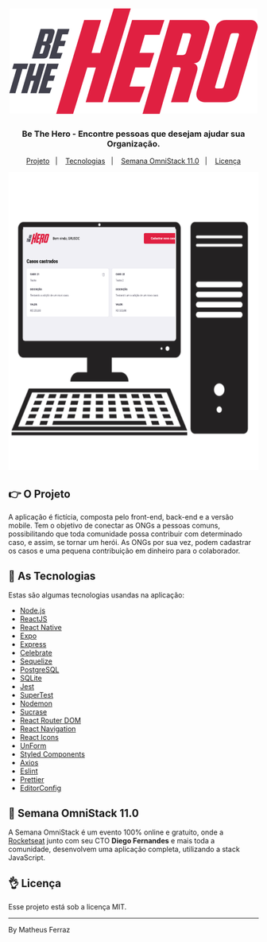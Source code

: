 <h1 align="center">
  <img src="https://github.com/MatheusFerrazz/be_the_hero/blob/master/.files/logo.svg" alt="Be The Hero">
</h1>

<h3 align="center">
  Be The Hero - Encontre pessoas que desejam ajudar sua Organização.
</h3>

<p align="center">
  <a href="#%EF%B8%8F-projeto">Projeto</a>&nbsp;&nbsp;&nbsp;|&nbsp;&nbsp;&nbsp;
  <a href="#-tecnologias">Tecnologias</a>&nbsp;&nbsp;&nbsp;|&nbsp;&nbsp;&nbsp;
  <a href="#-semana-omnistack-110">Semana OmniStack 11.0</a>&nbsp;&nbsp;&nbsp;|&nbsp;&nbsp;&nbsp;
  <a href="#-licença">Licença</a>
</p>
<div align="center">
<img width="600" height="600" alt="Layout" src="https://github.com/MatheusFerrazz/be_the_hero/blob/master/.files/img_web.png">
</div>

## 👉 O Projeto

A aplicação é fictícia, composta pelo front-end, back-end e a versão mobile. Tem o objetivo de conectar as ONGs a pessoas comuns, possibilitando que toda comunidade possa contribuir com determinado caso, e assim, se tornar um herói. 
As ONGs por sua vez, podem cadastrar os casos e uma pequena contribuição em dinheiro para o colaborador.

## 🙌 As Tecnologias

Estas são algumas tecnologias usandas na aplicação:

- [Node.js](https://nodejs.org/en/)
- [ReactJS](https://reactjs.org/)
- [React Native](https://reactnative.dev/)
- [Expo](https://expo.io/)
- [Express](https://expressjs.com/pt-br/)
- [Celebrate](https://github.com/arb/celebrate)
- [Sequelize](https://sequelize.org/)
- [PostgreSQL](https://www.postgresql.org/)
- [SQLite](https://www.sqlite.org/)
- [Jest](https://jestjs.io/)
- [SuperTest](https://github.com/visionmedia/supertest)
- [Nodemon](https://nodemon.io/)
- [Sucrase](https://github.com/alangpierce/sucrase)
- [React Router DOM](https://reacttraining.com/react-router/)
- [React Navigation](https://reactnavigation.org/)
- [React Icons](https://react-icons.netlify.com/#/)
- [UnForm](https://unform.dev/) 
- [Styled Components](https://styled-components.com/)
- [Axios](https://github.com/axios/axios)
- [Eslint](https://eslint.org/)
- [Prettier](https://prettier.io/)
- [EditorConfig](https://editorconfig.org/)

## 🤟 Semana OmniStack 11.0

A Semana OmniStack é um evento 100% online e gratuito, onde a [Rocketseat](https://rocketseat.com.br/) junto com seu CTO **Diego Fernandes** e mais toda a comunidade, desenvolvem uma aplicação completa, utilizando a stack JavaScript.

## 👌 Licença

Esse projeto está sob a licença MIT.

*****

By Matheus Ferraz

